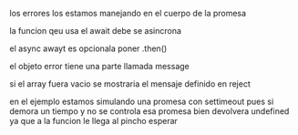 los errores los estamos manejando en el cuerpo de la promesa

la funcion qeu usa el await debe se asincrona

el async awayt es opcionala poner .then()

el objeto error  tiene una parte llamada message

si el array fuera vacio se mostraria el mensaje definido en reject

en el ejemplo estamos simulando una promesa con settimeout pues si demora un tiempo y no se controla esa promesa bien devolvera undefined ya que a la funcion le llega al pincho esperar 